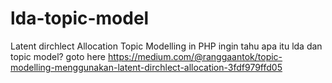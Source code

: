 # lda-topic-model
Latent dirchlect Allocation Topic Modelling in PHP
ingin tahu apa itu lda dan topic model? goto here https://medium.com/@ranggaantok/topic-modelling-menggunakan-latent-dirchlect-allocation-3fdf979ffd05
